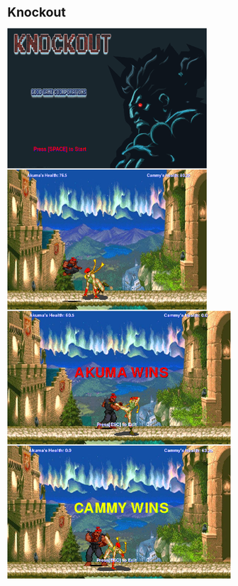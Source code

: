 # Knockout

<img src = "https://github.com/jli1598/Knockout/blob/master/objectives/start%20screen.PNG" width = "450" height = "315">   <img src = "https://github.com/jli1598/Knockout/blob/master/objectives/fight%20screen%203.PNG" width = "450" height = "315" >
<img src = "https://github.com/jli1598/Knockout/blob/master/objectives/akuma%20wins%20screen.PNG" >
<img src = "https://github.com/jli1598/Knockout/blob/master/objectives/cammy%20wins%20screen.PNG" >
